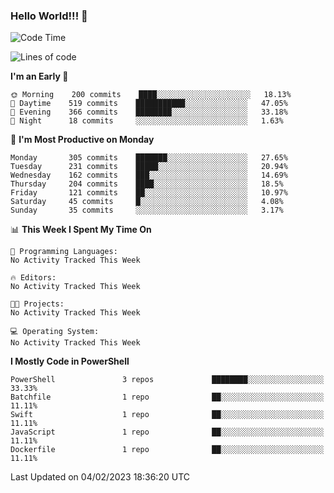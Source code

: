 ### Hello World!!! 👋

<!--
**kekotek/kekotek** is a ✨ _special_ ✨ repository because its `README.md` (this file) appears on your GitHub profile.

Here are some ideas to get you started:

- 🔭 I’m currently working on ...
- 🌱 I’m currently learning ...
- 👯 I’m looking to collaborate on ...
- 🤔 I’m looking for help with ...
- 💬 Ask me about ...
- 📫 How to reach me: ...
- 😄 Pronouns: ...
- ⚡ Fun fact: ...
-->

<!--START_SECTION:waka-->
![Code Time](http://img.shields.io/badge/Code%20Time-361%20hrs%2013%20mins-blue)

![Lines of code](https://img.shields.io/badge/From%20Hello%20World%20I%27ve%20Written-20%20Thousand%20lines%20of%20code-blue)

**I'm an Early 🐤** 

```text
🌞 Morning    200 commits    ████░░░░░░░░░░░░░░░░░░░░░   18.13% 
🌆 Daytime    519 commits    ███████████░░░░░░░░░░░░░░   47.05% 
🌃 Evening    366 commits    ████████░░░░░░░░░░░░░░░░░   33.18% 
🌙 Night      18 commits     ░░░░░░░░░░░░░░░░░░░░░░░░░   1.63%

```
📅 **I'm Most Productive on Monday** 

```text
Monday       305 commits    ███████░░░░░░░░░░░░░░░░░░   27.65% 
Tuesday      231 commits    █████░░░░░░░░░░░░░░░░░░░░   20.94% 
Wednesday    162 commits    ███░░░░░░░░░░░░░░░░░░░░░░   14.69% 
Thursday     204 commits    ████░░░░░░░░░░░░░░░░░░░░░   18.5% 
Friday       121 commits    ██░░░░░░░░░░░░░░░░░░░░░░░   10.97% 
Saturday     45 commits     █░░░░░░░░░░░░░░░░░░░░░░░░   4.08% 
Sunday       35 commits     ░░░░░░░░░░░░░░░░░░░░░░░░░   3.17%

```


📊 **This Week I Spent My Time On** 

```text
💬 Programming Languages: 
No Activity Tracked This Week

🔥 Editors: 
No Activity Tracked This Week

🐱‍💻 Projects: 
No Activity Tracked This Week

💻 Operating System: 
No Activity Tracked This Week

```

**I Mostly Code in PowerShell** 

```text
PowerShell               3 repos             ████████░░░░░░░░░░░░░░░░░   33.33% 
Batchfile                1 repo              ██░░░░░░░░░░░░░░░░░░░░░░░   11.11% 
Swift                    1 repo              ██░░░░░░░░░░░░░░░░░░░░░░░   11.11% 
JavaScript               1 repo              ██░░░░░░░░░░░░░░░░░░░░░░░   11.11% 
Dockerfile               1 repo              ██░░░░░░░░░░░░░░░░░░░░░░░   11.11%

```



 Last Updated on 04/02/2023 18:36:20 UTC
<!--END_SECTION:waka-->
